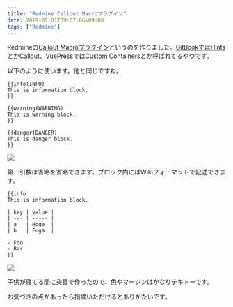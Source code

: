 ```yaml
---
title: "Redmine Callout Macroプラグイン"
date: 2019-05-01T09:07:06+09:00
tags: ["Redmine"]
---
```


Redmineの[Callout Macroプラグイン](https://github.com/taikii/redmine_callout_macro)というのを作りました。[GitBookではHintsとかCallout](https://docs.gitbook.com/content-editing/rich-content#hints-and-callouts)、[VuePressではCustom Containers](https://vuepress.vuejs.org/guide/markdown.html#custom-containers)とか呼ばれてるやつです。

<!--more-->

以下のように使います。他と同じですね。

```text
{{info(INFO)
This is information block.
}}

{{warning(WARNING)
This is warning block.
}}

{{danger(DANGER)
This is danger block.
}}
```

![](https://github.com/taikii/redmine_callout_macro/blob/master/doc/images/sample.png?raw=true)

第一引数は省略を省略できます。ブロック内にはWikiフォーマットで記述できます。

```text
{{info
This is information block.

| key | value |
| --- | ----- |
| a   | Hoge  |
| b   | Fuga  |

- Foo
- Bar
}}
```

![](https://i.gyazo.com/ee58c63b10a08c661e16518d876a976a.png)

子供が寝てる間に突貫で作ったので、色やマージンはかなりテキトーです。

お気づきの点があったら指摘いただけるとありがたいです。
